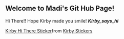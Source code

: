 ## Welcome to Madi's Git Hub Page!

Hi There!! Hope Kirby made you smile! 
  **_Kirby_says_hi_**
<div class="tenor-gif-embed" data-postid="14498509" data-share-method="host" data-aspect-ratio="0.953125" data-width="50%"><a href="https://tenor.com/view/kirby-hi-there-pink-cute-smile-gif-14498509">Kirby Hi There Sticker</a>from <a href="https://tenor.com/search/kirby-stickers">Kirby Stickers</a></div> <script type="text/javascript" async src="https://tenor.com/embed.js"></script>


